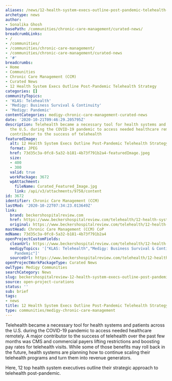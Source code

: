 ```yaml
---
aliases: /news/12-health-system-execs-outline-post-pandemic-telehealth-strategy
archetype: news
author:
- Sonalika Ghosh
basePath: /communities/chronic-care-management/curated-news/
breadcrumbLinks:
- /
- /communities/
- /communities/chronic-care-management/
- /communities/chronic-care-management/curated-news
- '#'
breadcrumbs:
- Home
- Communities
- Chronic Care Management (CCM)
- Curated News
- 12 Health System Execs Outline Post-Pandemic Telehealth Strategy
categories: []
communityTopics:
- 'KLAS: Telehealth'
- 'Medigy: Business Survival & Continuity'
- 'Medigy: Pandemic'
contentCategories: medigy-chronic-care-management-curated-news
date: '2020-10-21T09:46:29.205795Z'
description: Telehealth became a necessary tool for health systems and patients across
  the U.S. during the COVID-19 pandemic to access needed healthcare remotely. A major
  contributor to the success of telehealth
featuredImage:
  alt: 12 Health System Execs Outline Post-Pandemic Telehealth Strategy
  format: JPEG
  href: 73d35c3a-0fc8-5a32-b181-4b73f791b2a4-featuredImage.jpeg
  size:
  - 400
  - 300
  valid: true
  workPackage: 3672
  wpAttachment:
    fileName: Curated_Featured_Image.jpg
    link: /api/v3/attachments/9758/content
id: 3672
identifier: Chronic Care Management (CCM)
lastMod: '2020-10-22T07:34:23.013649Z'
link:
  brand: beckershospitalreview.com
  href: https://www.beckershospitalreview.com/telehealth/12-health-system-execs-outline-post-pandemic-telehealth-strategy.html
  original: https://www.beckershospitalreview.com/telehealth/12-health-system-execs-outline-post-pandemic-telehealth-strategy.html
mastHead: Chronic Care Management (CCM) CoP
mdName: 73d35c3a-0fc8-5a32-b181-4b73f791b2a4
openProjectCustomFields:
  cleanUrl: https://www.beckershospitalreview.com/telehealth/12-health-system-execs-outline-post-pandemic-telehealth-strategy.html
  medigyTopics: '["KLAS: Telehealth","Medigy: Business Survival & Continuity","Medigy:
    Pandemic"]'
  sourceUrl: https://www.beckershospitalreview.com/telehealth/12-health-system-execs-outline-post-pandemic-telehealth-strategy.html
openProjectWorkPackageType: Curated News
owlType: Medigy Communities
searchCategory: News
slug: beckershospitalreview-12-health-system-execs-outline-post-pandemic-telehealth-strategy
source: open-project-curations
status: ''
sub: brief
tags:
- news
title: 12 Health System Execs Outline Post-Pandemic Telehealth Strategy
type: communities/medigy-chronic-care-management
---
```


<p>Telehealth became a necessary tool for health systems and patients across the U.S. during the COVID-19 pandemic to access needed healthcare remotely. A major contributor to the success of telehealth over the past few months was CMS and commercial payers lifting restrictions and boosting pay rates for telehealth visits. While some of those benefits may roll back in the future, health systems are planning how to continue scaling their telehealth programs and turn them into revenue generators.</p><p>Here, 12 top health system executives outline their strategic approach to telehealth post-pandemic.</p>